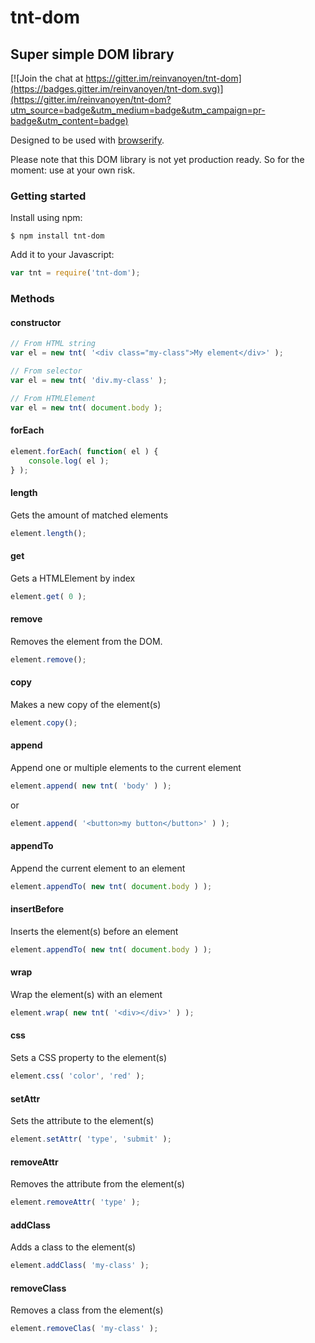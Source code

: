 # tnt-dom
## Super simple DOM library

[![Join the chat at https://gitter.im/reinvanoyen/tnt-dom](https://badges.gitter.im/reinvanoyen/tnt-dom.svg)](https://gitter.im/reinvanoyen/tnt-dom?utm_source=badge&utm_medium=badge&utm_campaign=pr-badge&utm_content=badge)

Designed to be used with [browserify](http://www.browserify.org).

Please note that this DOM library is not yet production ready. So for the moment: use at your own risk.

### Getting started

Install using npm:

```ssh
$ npm install tnt-dom
```

Add it to your Javascript:
```javascript
var tnt = require('tnt-dom');
```

### Methods

#### constructor

```javascript
// From HTML string
var el = new tnt( '<div class="my-class">My element</div>' );

// From selector
var el = new tnt( 'div.my-class' );

// From HTMLElement
var el = new tnt( document.body );
```

#### forEach

```javascript
element.forEach( function( el ) {
	console.log( el );
} );
```

#### length

Gets the amount of matched elements

```javascript
element.length();
```

#### get

Gets a HTMLElement by index

```javascript
element.get( 0 );
```

#### remove

Removes the element from the DOM.

```javascript
element.remove();
```

#### copy

Makes a new copy of the element(s)

```javascript
element.copy();
```

#### append

Append one or multiple elements to the current element

```javascript
element.append( new tnt( 'body' ) );
```
or
```javascript
element.append( '<button>my button</button>' ) );
```

#### appendTo

Append the current element to an element

```javascript
element.appendTo( new tnt( document.body ) );
```

#### insertBefore

Inserts the element(s) before an element

```javascript
element.appendTo( new tnt( document.body ) );
```

#### wrap

Wrap the element(s) with an element

```javascript
element.wrap( new tnt( '<div></div>' ) );
```

#### css

Sets a CSS property to the element(s)

```javascript
element.css( 'color', 'red' );
```

#### setAttr

Sets the attribute to the element(s)

```javascript
element.setAttr( 'type', 'submit' );
```

#### removeAttr

Removes the attribute from the element(s)

```javascript
element.removeAttr( 'type' );
```

#### addClass

Adds a class to the element(s)

```javascript
element.addClass( 'my-class' );
```

#### removeClass

Removes a class from the element(s)

```javascript
element.removeClas( 'my-class' );
```